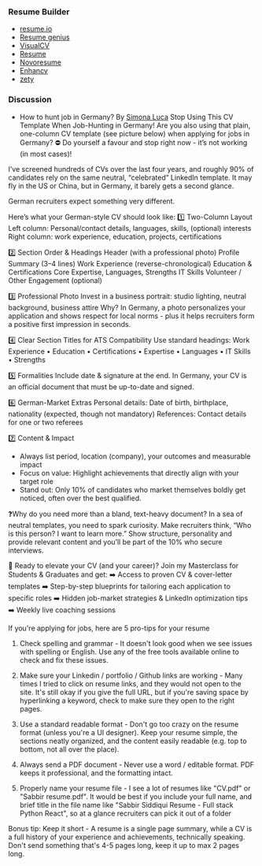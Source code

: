 ### Resume Builder

- [resume.io](https://resume.io/)
- [Resume genius](https://resumegenius.com/)
- [VisualCV](https://www.visualcv.com/)
- [Resume](https://www.resume.com/)
- [Novoresume](https://novoresume.com/)
- [Enhancv](https://enhancv.com/)
- [zety](https://zety.com/)

### Discussion

- How to hunt job in Germany?
By [Simona Luca](https://www.linkedin.com/in/simona-luca/)
Stop Using This CV Template When Job-Hunting in Germany!
Are you also using that plain, one-column CV template (see picture below) when applying for jobs in Germany? ⛔ Do yourself a favour and stop right now - it’s not working (in most cases)!

I’ve screened hundreds of CVs over the last four years, and roughly 90% of candidates rely on the same neutral, “celebrated” LinkedIn template. It may fly in the US or China, but in Germany, it barely gets a second glance. 

German recruiters expect something very different.

Here’s what your German-style CV should look like:
1️⃣ Two-Column Layout
Left column: Personal/contact details, languages, skills, (optional) interests
Right column: work experience, education, projects, certifications

2️⃣ Section Order & Headings
Header (with a professional photo)
Profile Summary (3–4 lines)
Work Experience (reverse-chronological)
Education & Certifications
Core Expertise, Languages, Strengths
IT Skills
Volunteer / Other Engagement (optional)

3️⃣ Professional Photo
Invest in a business portrait: studio lighting, neutral background, business attire
Why? In Germany, a photo personalizes your application and shows respect for local norms - plus it helps recruiters form a positive first impression in seconds.

4️⃣ Clear Section Titles for ATS Compatibility
Use standard headings:
Work Experience • Education • Certifications • Expertise • Languages • IT Skills • Strengths

5️⃣ Formalities
Include date & signature at the end. In Germany, your CV is an official document that must be up-to-date and signed.

6️⃣ German-Market Extras
Personal details: Date of birth, birthplace, nationality (expected, though not mandatory)
References: Contact details for one or two referees

7️⃣ Content & Impact
- Always list period, location (company), your outcomes and measurable impact
- Focus on value: Highlight achievements that directly align with your target role
- Stand out: Only 10% of candidates who market themselves boldly get noticed, often over the best qualified.

❓Why do you need more than a bland, text-heavy document?
 In a sea of neutral templates, you need to spark curiosity. Make recruiters think, “Who is this person? I want to learn more.” Show structure, personality and provide relevant content and you’ll be part of the 10% who secure interviews.

🚀 Ready to elevate your CV (and your career)?
Join my Masterclass for Students & Graduates and get:
➡️ Access to proven CV & cover-letter templates 
➡️ Step-by-step blueprints for tailoring each application to specific roles
➡️ Hidden job-market strategies & LinkedIn optimization tips
➡️ Weekly live coaching sessions 


<!--  -->

If you're applying for jobs, here are 5 pro-tips for your resume

1. Check spelling and grammar - It doesn't look good when we see issues with spelling or English. Use any of the free tools available online to check and fix these issues.
 
2. Make sure your Linkedin / portfolio / Github links are working - Many times I tried to click on resume links, and they would not open to the site. It's still okay if you give the full URL, but if you're saving space by hyperlinking a keyword, check to make sure they open to the right pages.
 
3. Use a standard readable format - Don't go too crazy on the resume format (unless you're a UI designer). Keep your resume simple, the sections neatly organized, and the content easily readable (e.g. top to bottom, not all over the place).
 
4. Always send a PDF document - Never use a word / editable format. PDF keeps it professional, and the formatting intact.
 
5. Properly name your resume file - I see a lot of resumes like "CV.pdf" or "Sabbir resume.pdf". It would be best if you include your full name, and brief title in the file name like "Sabbir Siddiqui Resume - Full stack Python React", so at a glance recruiters can pick it out of a folder

Bonus tip: Keep it short - A resume is a single page summary, while a CV is a full history of your experience and achievements, technically speaking. Don't send something that's 4-5 pages long, keep it up to max 2 pages long.